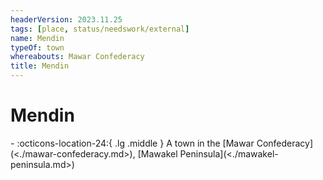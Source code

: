 ```yaml
---
headerVersion: 2023.11.25
tags: [place, status/needswork/external]
name: Mendin
typeOf: town
whereabouts: Mawar Confederacy
title: Mendin
---
```

# Mendin
<div class="grid cards ext-narrow-margin ext-one-column" markdown>
-    :octicons-location-24:{ .lg .middle } A town in the [Mawar Confederacy](<./mawar-confederacy.md>), [Mawakel Peninsula](<./mawakel-peninsula.md>)  
</div>




